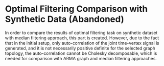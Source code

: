 # Optimal Filtering Comparison with Synthetic Data (Abandoned)

In order to compare the results of optimal filtering task on synthetic dataset with median filtering approach, this part is created. However, due to the fact that in the initial setup, only auto-correlation of the joint time-vertex signal is generated, and it is not necessarily positive definite for the selected graph topology, the auto-correlation cannot be Cholesky decomposable, which is needed for comparison with ARMA graph and median filtering approaches.
